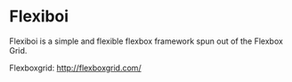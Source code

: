 Flexiboi
===========

Flexiboi is a simple and flexible flexbox framework spun out of the Flexbox Grid.


Flexboxgrid:
http://flexboxgrid.com/


